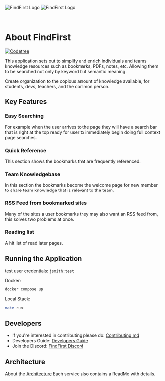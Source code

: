 ![FindFirst Logo](./docs/assets/images/findFirstlogo-light.png#gh-light-mode-only)
![FindFirst Logo](./docs/assets/images/findFirstlogo-dark.png#gh-dark-mode-only)

<br>

# About FindFirst

[![Codetree](https://codetree.com/images/managed-with-codetree.svg)](https://codetree.com/projects/7YRv)

This application sets out to simplify and enrich individuals and teams
knowledge resources such as bookmarks, PDFs, notes, etc. Allowing them to be
searched not only by keyword but semantic meaning.

Create organization to the copious amount of knowledge available, for students,
devs, teachers, and the common person.

## Key Features

### Easy Searching

For example when the user arrives to the page they will have a search bar
that is right at the top ready for user to immediately begin doing
full context page searches.

### Quick Reference

This section shows the bookmarks that are frequently referenced.

### Team Knowledgebase

In this section the bookmarks become the welcome page for new member to share team
knowledge that is relevant to the team.

### RSS Feed from bookmarked sites

Many of the sites a user bookmarks they may also want an RSS feed from,
this solves two problems at once.

### Reading list

A hit list of read later pages.

## Running the Application

test user credentials:
`jsmith:test`

Docker:

```sh
docker compose up
```

Local Stack:

```sh
make run
```

## Developers

- If you're interested in contributing please do: [Contributing.md](/docs/CONTRIBUTING.md)
- Developers Guide: [Developers Guide](/docs/README.dev.md)
- Join the Discord: [FindFirst Discord](https://discord.gg/trNnpqweMH)

## Architecture

About the [Architecture](./docs/Architecture.md)
Each service also contains a ReadMe with details.
